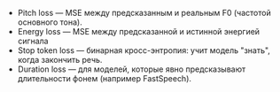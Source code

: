 - Pitch loss — MSE между предсказанным и реальным F0 (частотой основного тона).
- Energy loss — MSE между предсказанной и истинной энергией сигнала
- Stop token loss — бинарная кросс-энтропия: учит модель "знать", когда закончить речь.
- Duration loss — для моделей, которые явно предсказывают длительности фонем (например FastSpeech).
